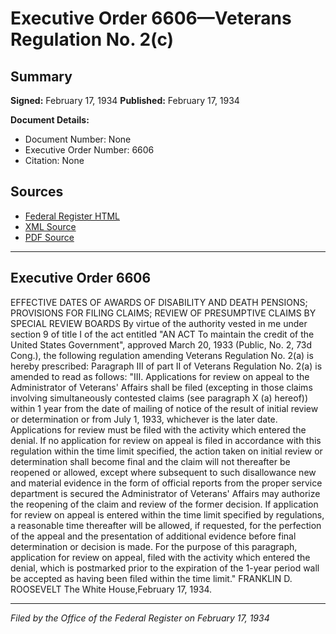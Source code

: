 # Executive Order 6606—Veterans Regulation No. 2(c)

## Summary

**Signed:** February 17, 1934
**Published:** February 17, 1934

**Document Details:**
- Document Number: None
- Executive Order Number: 6606
- Citation: None

## Sources
- [Federal Register HTML](https://www.presidency.ucsb.edu/documents/executive-order-6606-veterans-regulation-no-2c)
- [XML Source](None)
- [PDF Source](None)

---

## Executive Order 6606

EFFECTIVE DATES OF AWARDS OF DISABILITY AND DEATH PENSIONS; PROVISIONS FOR FILING CLAIMS; REVIEW OF PRESUMPTIVE CLAIMS BY SPECIAL REVIEW BOARDS
By virtue of the authority vested in me under section 9 of title I of the act entitled "AN ACT To maintain the credit of the United States Government", approved March 20, 1933 (Public, No. 2, 73d Cong.), the following regulation amending Veterans Regulation No. 2(a) is hereby prescribed:
Paragraph III of part II of Veterans Regulation No. 2(a) is amended to read as follows:
"III. Applications for review on appeal to the Administrator of Veterans' Affairs shall be filed (excepting in those claims involving simultaneously contested claims (see paragraph X (a) hereof)) within 1 year from the date of mailing of notice of the result of initial review or determination or from July 1, 1933, whichever is the later date. Applications for review must be filed with the activity which entered the denial. If no application for review on appeal is filed in accordance with this regulation within the time limit specified, the action taken on initial review or determination shall become final and the claim will not thereafter be reopened or allowed, except where subsequent to such disallowance new and material evidence in the form of official reports from the proper service department is secured the Administrator of Veterans' Affairs may authorize the reopening of the claim and review of the former decision. If application for review on appeal is entered within the time limit specified by regulations, a reasonable time thereafter will be allowed, if requested, for the perfection of the appeal and the presentation of additional evidence before final determination or decision is made. For the purpose of this paragraph, application for review on appeal, filed with the activity which entered the denial, which is postmarked prior to the expiration of the 1-year period wall be accepted as having been filed within the time limit."
FRANKLIN D. ROOSEVELT
The White House,February 17, 1934.

---

*Filed by the Office of the Federal Register on February 17, 1934*
